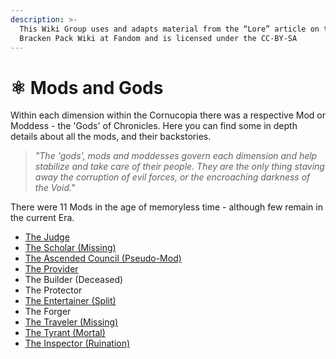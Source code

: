 ```yaml
---
description: >-
  This Wiki Group uses and adapts material from the “Lore” article on the
  Bracken Pack Wiki at Fandom and is licensed under the CC-BY-SA
---
```


# ⚛ Mods and Gods

Within each dimension within the Cornucopia there was a respective Mod or Moddess - the 'Gods' of Chronicles. Here you can find some in depth details about all the mods, and their backstories.&#x20;

> _"The 'gods', mods and moddesses govern each dimension and help stabilize and take care of their people. They are the only thing staving away the corruption of evil forces, or the encroaching darkness of the Void."_

There were 11 Mods in the age of memoryless time - although few remain in the current Era.

* [The Judge](the-judge.md)
* [The Scholar (Missing)](the-scholar.md)
* [The Ascended Council (Pseudo-Mod)](the-ascended-council.md)
* [The Provider](the-provider.md)
* The Builder (Deceased)
* The Protector
* [The Entertainer (Split)](the-entertainer.md)
* The Forger
* [The Traveler (Missing)](the-traveler.md)
* [The Tyrant (Mortal)](the-tyrant-w.i.p.md)
* [The Inspector (Ruination)](the-inspector-r-u-i-n-a-t-i-o-n.md)
